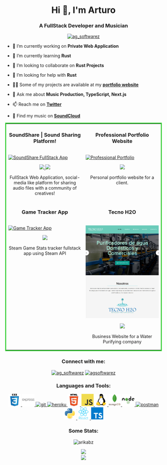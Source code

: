 <h1 align="center">Hi 👋, I'm Arturo</h1>
<h3 align="center">A FullStack Developer and Musician</h3>





<p align="center"> <a href="https://twitter.com/ag_softwarez" target="blank"><img src="https://img.shields.io/twitter/follow/ag_softwarez?logo=twitter&style=for-the-badge" alt="ag_softwarez" /></a> </p>



  - 🔭 I’m currently working on **Private Web Application**

  - 🌱 I’m currently learning **Rust**

  - 👯 I’m looking to collaborate on **Rust Projects**

  - 🤝 I’m looking for help with **Rust**

  - 👨‍💻 Some of my projects are available at my **[portfolio website](https://www.agsoftwarez.com)**

  - 💬 Ask me about **Music Production, TypeScript, Next.js**

  - 📫 Reach me on  **[Twitter](https://twitter.com/AG_Softwarez)**

  - 🎵 Find my music on **[SoundCloud](https://soundcloud.com/arikabs)**

<table bordercolor="#32CD32">
        <tr>
            <td width="50%" valign="top">
                <h3 align="center">SoundShare | Sound Sharing Platform!</h3>
                <br />
                    <a target="_blank" href="https://soundshare.up.railway.app">
                    <img src="https://github.com/Arikabz/soundSharev0.1/blob/main/SoundShareV0.1.0.gif" alt='SoundShare FullStack App'/>
                </a>
                <br />
                <p align="center">
                    <a href="https://github.com/Arikabz/soundSharev0.1" target="_blank">
                        <img src="https://img.shields.io/static/v1?label=|&message=REPO&color=23555f&style=plastic&logo=github&logo-color=white"/>
                    </a>
                    <a href="https://soundshare.up.railway.app" target="_blank">
                        <img src="https://img.shields.io/static/v1?label=|&message=WEBSITE&color=23555f&style=plastic&logo=html5&logo-color=white"/>
                    </a>
                </p>
                <p align="center">FullStack Web Application, social-media like platform for sharing audio files with a community of creatives!</p>
            </td>
            <td width="50%" valign="top">
                <h3 align="center">Professional Portfolio Website</h3>
                <br />
                    <a target="_blank" href="https://www.lucerozavala.com">
                    <img src="https://github.com/Arikabz/Lucero/blob/master/assets/img/lucero1.gif" height='100%'  alt="Professional Portfolio"/>
                </a>
                <br />
                <p align="center">
                    <a href="https://www.lucerozavala.com" target="_blank">
                        <img src="https://img.shields.io/static/v1?label=|&message=WEBSITE&color=23555f&style=plastic&logo=html5&logo-color=white"/>
                    </a>
                <p align="center">Personal portfolio website for a client.</p>
            </td>
        </tr>
        <tr>
            <td width="50%" valign="top">
                <h3 align="center">Game Tracker App</h3>
                <br />
                    <a target="_blank" href="https://game-tracker-100devs.herokuapp.com/">
                    <img src="https://github.com/d-herz/todo-mvc-auth-local/blob/main/game-tracker.gif" width="100%"  alt="Game Tracker App"/>
                </a>
                <br />
                <p align="center">
                    <a href="https://github.com/d-herz/todo-mvc-auth-local" target="_blank">
                        <img src="https://img.shields.io/static/v1?label=|&message=REPO&color=23555f&style=plastic&logo=github&logo-color=white"/>
                    </a>
                <p align="center">Steam Game Stats tracker fullstack app using Steam API</p>
            </td>
            <td width="50%" valign="top">
                <h3 align="center">Tecno H2O</h3>
                <br />
                    <a target="_blank" href="https://tecnoh2o.com.mx">
                    <img src="https://github.com/Arikabz/TecnoH2O/blob/main/agua.webp" width="100%"  alt="Tecno H2O Website"/>
                </a>
                <br />
                <p align="center">
                    <a href="https://tecnoh2o.com.mx" target="_blank">
                        <img src="https://img.shields.io/static/v1?label=|&message=WEBSITE&color=23555f&style=plastic&logo=html5&logo-color=white"/>
                    </a>
                </p>
                <p align="center">Business Website for a Water Purifying company</p>
            </td>
        </tr>
    </table>



<h3 align="center">Connect with me:</h3>
<p align="center">
<a href="https://twitter.com/ag_softwarez" target="blank"><img align="center" src="https://raw.githubusercontent.com/rahuldkjain/github-profile-readme-generator/master/src/images/icons/Social/twitter.svg" alt="ag_softwarez" height="30" width="40" /></a>
<a href="https://linkedin.com/in/agsoftwarez" target="blank"><img align="center" src="https://raw.githubusercontent.com/rahuldkjain/github-profile-readme-generator/master/src/images/icons/Social/linked-in-alt.svg" alt="agsoftwarez" height="30" width="40" /></a>
</p>


<h3 align="center">Languages and Tools:</h3>
<p align="center"> <a href="https://www.w3schools.com/css/" target="_blank" rel="noreferrer"> <img src="https://raw.githubusercontent.com/devicons/devicon/master/icons/css3/css3-original-wordmark.svg" alt="css3" width="40" height="40"/> </a> <a href="https://expressjs.com" target="_blank" rel="noreferrer"> <img src="https://raw.githubusercontent.com/devicons/devicon/master/icons/express/express-original-wordmark.svg" alt="express" width="40" height="40"/> </a> <a href="https://git-scm.com/" target="_blank" rel="noreferrer"> <img src="https://www.vectorlogo.zone/logos/git-scm/git-scm-icon.svg" alt="git" width="40" height="40"/> </a> <a href="https://heroku.com" target="_blank" rel="noreferrer"> <img src="https://www.vectorlogo.zone/logos/heroku/heroku-icon.svg" alt="heroku" width="40" height="40"/> </a> <a href="https://www.w3.org/html/" target="_blank" rel="noreferrer"> <img src="https://raw.githubusercontent.com/devicons/devicon/master/icons/html5/html5-original-wordmark.svg" alt="html5" width="40" height="40"/> </a> <a href="https://developer.mozilla.org/en-US/docs/Web/JavaScript" target="_blank" rel="noreferrer"> <img src="https://raw.githubusercontent.com/devicons/devicon/master/icons/javascript/javascript-original.svg" alt="javascript" width="40" height="40"/> </a> <a href="https://www.linux.org/" target="_blank" rel="noreferrer"> <img src="https://raw.githubusercontent.com/devicons/devicon/master/icons/linux/linux-original.svg" alt="linux" width="40" height="40"/> </a> <a href="https://www.mongodb.com/" target="_blank" rel="noreferrer"> <img src="https://raw.githubusercontent.com/devicons/devicon/master/icons/mongodb/mongodb-original-wordmark.svg" alt="mongodb" width="40" height="40"/> </a> <a href="https://nodejs.org" target="_blank" rel="noreferrer"> <img src="https://raw.githubusercontent.com/devicons/devicon/master/icons/nodejs/nodejs-original-wordmark.svg" alt="nodejs" width="40" height="40"/> </a> <a href="https://postman.com" target="_blank" rel="noreferrer"> <img src="https://www.vectorlogo.zone/logos/getpostman/getpostman-icon.svg" alt="postman" width="40" height="40"/> </a> <a href="https://www.python.org" target="_blank" rel="noreferrer"> <img src="https://raw.githubusercontent.com/devicons/devicon/master/icons/python/python-original.svg" alt="python" width="40" height="40"/> </a> <a href="https://reactjs.org/" target="_blank" rel="noreferrer"> <img src="https://raw.githubusercontent.com/devicons/devicon/master/icons/react/react-original-wordmark.svg" alt="react" width="40" height="40"/> </a> <a href="https://www.typescriptlang.org/" target="_blank" rel="noreferrer"> <img src="https://raw.githubusercontent.com/devicons/devicon/master/icons/typescript/typescript-original.svg" alt="typescript" width="40" height="40"/> </a> </p>

<h3 align="center">Some Stats:</h3>
<p align='center'><img align="center" src="https://github-readme-stats.vercel.app/api/top-langs?username=arikabz&theme=radical&show_icons=true&locale=en&layout=compact" alt="arikabz" /></p>
<div align='center' margin-bottom='20px'><img src="https://github-readme-streak-stats.herokuapp.com?user=Arikabz&theme=radical"/></div>
<div align='center'><img src="https://github-profile-trophy.vercel.app/?username=Arikabz&theme=radical"/></div>



